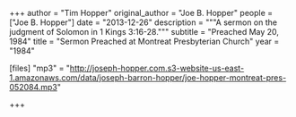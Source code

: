 +++
author = "Tim Hopper"
original_author = "Joe B. Hopper"
people = ["Joe B. Hopper"]
date = "2013-12-26"
description = """A sermon on the judgment of Solomon in 1 Kings 3:16-28."""
subtitle = "Preached May 20, 1984"
title = "Sermon Preached at Montreat Presbyterian Church"
year = "1984"

[files]
"mp3" = "http://joseph-hopper.com.s3-website-us-east-1.amazonaws.com/data/joseph-barron-hopper/joe-hopper-montreat-pres-052084.mp3"

+++